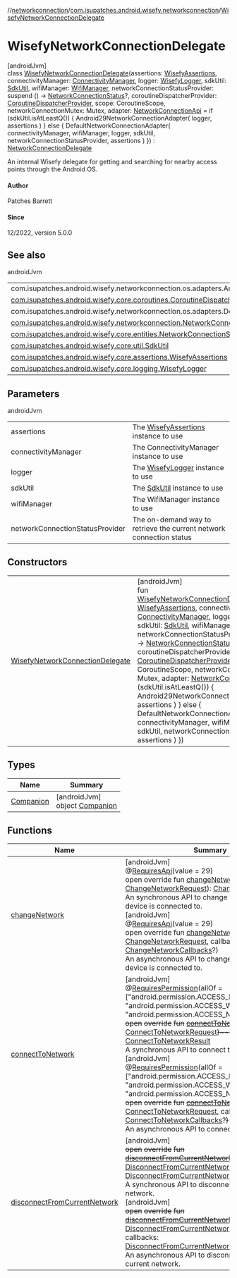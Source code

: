//[networkconnection](../../../index.md)/[com.isupatches.android.wisefy.networkconnection](../index.md)/[WisefyNetworkConnectionDelegate](index.md)

# WisefyNetworkConnectionDelegate

[androidJvm]\
class [WisefyNetworkConnectionDelegate](index.md)(assertions: [WisefyAssertions](../../../../core/core/com.isupatches.android.wisefy.core.assertions/-wisefy-assertions/index.md), connectivityManager: [ConnectivityManager](https://developer.android.com/reference/kotlin/android/net/ConnectivityManager.html), logger: [WisefyLogger](../../../../core/core/com.isupatches.android.wisefy.core.logging/-wisefy-logger/index.md), sdkUtil: [SdkUtil](../../../../core/core/com.isupatches.android.wisefy.core.util/-sdk-util/index.md), wifiManager: [WifiManager](https://developer.android.com/reference/kotlin/android/net/wifi/WifiManager.html), networkConnectionStatusProvider: suspend () -&gt; [NetworkConnectionStatus](../../../../core/core/com.isupatches.android.wisefy.core.entities/-network-connection-status/index.md)?, coroutineDispatcherProvider: [CoroutineDispatcherProvider](../../../../core/core/com.isupatches.android.wisefy.core.coroutines/-coroutine-dispatcher-provider/index.md), scope: CoroutineScope, networkConnectionMutex: Mutex, adapter: [NetworkConnectionApi](../-network-connection-api/index.md) = if (sdkUtil.isAtLeastQ()) {
        Android29NetworkConnectionAdapter(
            logger,
            assertions
        )
    } else {
        DefaultNetworkConnectionAdapter(
            connectivityManager,
            wifiManager,
            logger,
            sdkUtil,
            networkConnectionStatusProvider,
            assertions
        )
    }) : [NetworkConnectionDelegate](../-network-connection-delegate/index.md)

An internal Wisefy delegate for getting and searching for nearby access points through the Android OS.

#### Author

Patches Barrett

#### Since

12/2022, version 5.0.0

## See also

androidJvm

| | |
|---|---|
| com.isupatches.android.wisefy.networkconnection.os.adapters.Android29NetworkConnectionAdapter |  |
| [com.isupatches.android.wisefy.core.coroutines.CoroutineDispatcherProvider](../../../../core/core/com.isupatches.android.wisefy.core.coroutines/-coroutine-dispatcher-provider/index.md) |  |
| com.isupatches.android.wisefy.networkconnection.os.adapters.DefaultNetworkConnectionAdapter |  |
| [com.isupatches.android.wisefy.networkconnection.NetworkConnectionDelegate](../-network-connection-delegate/index.md) |  |
| [com.isupatches.android.wisefy.core.entities.NetworkConnectionStatus](../../../../core/core/com.isupatches.android.wisefy.core.entities/-network-connection-status/index.md) |  |
| [com.isupatches.android.wisefy.core.util.SdkUtil](../../../../core/core/com.isupatches.android.wisefy.core.util/-sdk-util/index.md) |  |
| [com.isupatches.android.wisefy.core.assertions.WisefyAssertions](../../../../core/core/com.isupatches.android.wisefy.core.assertions/-wisefy-assertions/index.md) |  |
| [com.isupatches.android.wisefy.core.logging.WisefyLogger](../../../../core/core/com.isupatches.android.wisefy.core.logging/-wisefy-logger/index.md) |  |

## Parameters

androidJvm

| | |
|---|---|
| assertions | The [WisefyAssertions](../../../../core/core/com.isupatches.android.wisefy.core.assertions/-wisefy-assertions/index.md) instance to use |
| connectivityManager | The ConnectivityManager instance to use |
| logger | The [WisefyLogger](../../../../core/core/com.isupatches.android.wisefy.core.logging/-wisefy-logger/index.md) instance to use |
| sdkUtil | The [SdkUtil](../../../../core/core/com.isupatches.android.wisefy.core.util/-sdk-util/index.md) instance to use |
| wifiManager | The WifiManager instance to use |
| networkConnectionStatusProvider | The on-demand way to retrieve the current network connection status |

## Constructors

| | |
|---|---|
| [WisefyNetworkConnectionDelegate](-wisefy-network-connection-delegate.md) | [androidJvm]<br>fun [WisefyNetworkConnectionDelegate](-wisefy-network-connection-delegate.md)(assertions: [WisefyAssertions](../../../../core/core/com.isupatches.android.wisefy.core.assertions/-wisefy-assertions/index.md), connectivityManager: [ConnectivityManager](https://developer.android.com/reference/kotlin/android/net/ConnectivityManager.html), logger: [WisefyLogger](../../../../core/core/com.isupatches.android.wisefy.core.logging/-wisefy-logger/index.md), sdkUtil: [SdkUtil](../../../../core/core/com.isupatches.android.wisefy.core.util/-sdk-util/index.md), wifiManager: [WifiManager](https://developer.android.com/reference/kotlin/android/net/wifi/WifiManager.html), networkConnectionStatusProvider: suspend () -&gt; [NetworkConnectionStatus](../../../../core/core/com.isupatches.android.wisefy.core.entities/-network-connection-status/index.md)?, coroutineDispatcherProvider: [CoroutineDispatcherProvider](../../../../core/core/com.isupatches.android.wisefy.core.coroutines/-coroutine-dispatcher-provider/index.md), scope: CoroutineScope, networkConnectionMutex: Mutex, adapter: [NetworkConnectionApi](../-network-connection-api/index.md) = if (sdkUtil.isAtLeastQ()) {         Android29NetworkConnectionAdapter(             logger,             assertions         )     } else {         DefaultNetworkConnectionAdapter(             connectivityManager,             wifiManager,             logger,             sdkUtil,             networkConnectionStatusProvider,             assertions         )     }) |

## Types

| Name | Summary |
|---|---|
| [Companion](-companion/index.md) | [androidJvm]<br>object [Companion](-companion/index.md) |

## Functions

| Name | Summary |
|---|---|
| [changeNetwork](change-network.md) | [androidJvm]<br>@[RequiresApi](https://developer.android.com/reference/kotlin/androidx/annotation/RequiresApi.html)(value = 29)<br>open override fun [changeNetwork](change-network.md)(request: [ChangeNetworkRequest](../../com.isupatches.android.wisefy.networkconnection.entities/-change-network-request/index.md)): [ChangeNetworkResult](../../com.isupatches.android.wisefy.networkconnection.entities/-change-network-result/index.md)<br>An synchronous API to change the network the device is connected to.<br>[androidJvm]<br>@[RequiresApi](https://developer.android.com/reference/kotlin/androidx/annotation/RequiresApi.html)(value = 29)<br>open override fun [changeNetwork](change-network.md)(request: [ChangeNetworkRequest](../../com.isupatches.android.wisefy.networkconnection.entities/-change-network-request/index.md), callbacks: [ChangeNetworkCallbacks](../../com.isupatches.android.wisefy.networkconnection.callbacks/-change-network-callbacks/index.md)?)<br>An asynchronous API to change the network the device is connected to. |
| [connectToNetwork](connect-to-network.md) | [androidJvm]<br>@[RequiresPermission](https://developer.android.com/reference/kotlin/androidx/annotation/RequiresPermission.html)(allOf = [&quot;android.permission.ACCESS_FINE_LOCATION&quot;, &quot;android.permission.ACCESS_WIFI_STATE&quot;, &quot;android.permission.ACCESS_NETWORK_STATE&quot;])<br>~~open~~ ~~override~~ ~~fun~~ [~~connectToNetwork~~](connect-to-network.md)~~(~~request: [ConnectToNetworkRequest](../../com.isupatches.android.wisefy.networkconnection.entities/-connect-to-network-request/index.md)~~)~~~~:~~ [ConnectToNetworkResult](../../com.isupatches.android.wisefy.networkconnection.entities/-connect-to-network-result/index.md)<br>A synchronous API to connect to a network.<br>[androidJvm]<br>@[RequiresPermission](https://developer.android.com/reference/kotlin/androidx/annotation/RequiresPermission.html)(allOf = [&quot;android.permission.ACCESS_FINE_LOCATION&quot;, &quot;android.permission.ACCESS_WIFI_STATE&quot;, &quot;android.permission.ACCESS_NETWORK_STATE&quot;])<br>~~open~~ ~~override~~ ~~fun~~ [~~connectToNetwork~~](connect-to-network.md)~~(~~request: [ConnectToNetworkRequest](../../com.isupatches.android.wisefy.networkconnection.entities/-connect-to-network-request/index.md), callbacks: [ConnectToNetworkCallbacks](../../com.isupatches.android.wisefy.networkconnection.callbacks/-connect-to-network-callbacks/index.md)?~~)~~<br>An asynchronous API to connect to a network. |
| [disconnectFromCurrentNetwork](disconnect-from-current-network.md) | [androidJvm]<br>~~open~~ ~~override~~ ~~fun~~ [~~disconnectFromCurrentNetwork~~](disconnect-from-current-network.md)~~(~~request: [DisconnectFromCurrentNetworkRequest](../../com.isupatches.android.wisefy.networkconnection.entities/-disconnect-from-current-network-request/index.md)~~)~~~~:~~ [DisconnectFromCurrentNetworkResult](../../com.isupatches.android.wisefy.networkconnection.entities/-disconnect-from-current-network-result/index.md)<br>A synchronous API to disconnect from the current network.<br>[androidJvm]<br>~~open~~ ~~override~~ ~~fun~~ [~~disconnectFromCurrentNetwork~~](disconnect-from-current-network.md)~~(~~request: [DisconnectFromCurrentNetworkRequest](../../com.isupatches.android.wisefy.networkconnection.entities/-disconnect-from-current-network-request/index.md), callbacks: [DisconnectFromCurrentNetworkCallbacks](../../com.isupatches.android.wisefy.networkconnection.callbacks/-disconnect-from-current-network-callbacks/index.md)?~~)~~<br>An asynchronous API to disconnect from the current network. |
